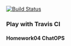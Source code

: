 [![Build Status](https://travis-ci.org/aakutin/play-with-travis.svg?branch=master)](https://travis-ci.org/aakutin/play-with-travis)
### Play with Travis CI

#### Homework04 ChatOPS

